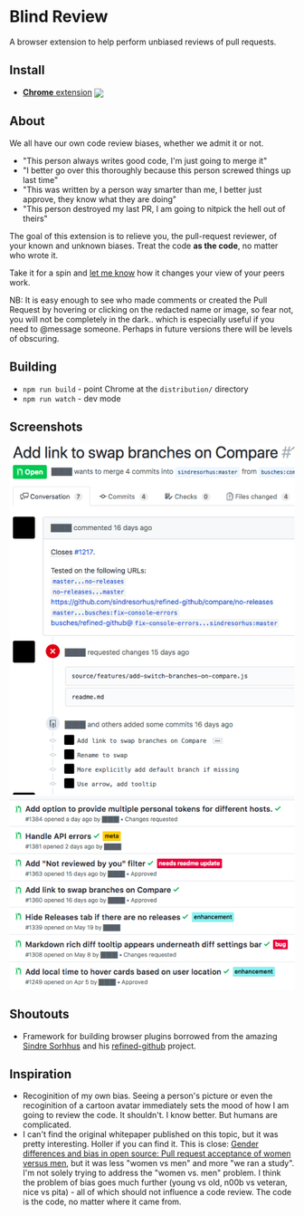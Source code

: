 Blind Review
============
A browser extension to help perform unbiased reviews of pull requests.

Install
-------
- [**Chrome** extension](https://chrome.google.com/webstore/detail/blind-review/mpejgchdkdnopdakonfflegngoehabca) [<img valign="middle" src="https://img.shields.io/chrome-web-store/v/mpejgchdkdnopdakonfflegngoehabca.svg?label=%20">](https://chrome.google.com/webstore/detail/blind-review/mpejgchdkdnopdakonfflegngoehabca)

About
-----
We all have our own code review biases, whether we admit it or not. 
- "This person always writes good code, I'm just going to merge it" 
- "I better go over this thoroughly because this person screwed things up last time"
- "This was written by a person way smarter than me, I better just approve, they know what they are doing"
- "This person destroyed my last PR, I am going to nitpick the hell out of theirs"

The goal of this extension is to relieve you, the pull-request reviewer, of your known and unknown biases. Treat the code **as the code**, no matter who wrote it.

Take it for a spin and [let me know](https://twitter.com/olore) how it changes your view of your peers work.

NB: It is easy enough to see who made comments or created the Pull Request by hovering or clicking on the redacted name or image, so fear not, you will not be completely in the dark.. which is especially useful if you need to @message someone. Perhaps in future versions there will be levels of obscuring.


Building
--------
- `npm run build` - point Chrome at the `distribution/` directory
- `npm run watch` - dev mode

Screenshots
-----------
<img src="media/screen1.png" />


<img src="media/screen2.png" />


Shoutouts
---------
- Framework for building browser plugins borrowed from the amazing [Sindre Sorhhus](https://github.com/sindresorhus) and his [refined-github](https://github.com/sindresorhus/refined-github) project.


Inspiration
-----------
- Recoginition of my own bias. Seeing a person's picture or even the recoginition of a cartoon avatar immediately sets the mood of how I am going to review the code. It shouldn't. I know better. But humans are complicated.
- I can't find the original whitepaper published on this topic, but it was pretty interesting. Holler if you can find it. This is close: [Gender differences and bias in open source: Pull request acceptance of women versus men](https://news.ycombinator.com/item?id=11074587), but it was less "women vs men" and more "we ran a study". I'm not solely trying to address the "women vs. men" problem. I think the problem of bias goes much further (young vs old, n00b vs veteran, nice vs pita) - all of which should not influence a code review. The code is the code, no matter where it came from.